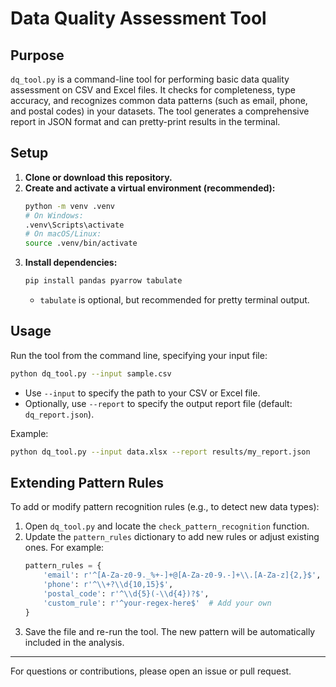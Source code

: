 # Data Quality Assessment Tool

## Purpose

`dq_tool.py` is a command-line tool for performing basic data quality assessment on CSV and Excel files. It checks for completeness, type accuracy, and recognizes common data patterns (such as email, phone, and postal codes) in your datasets. The tool generates a comprehensive report in JSON format and can pretty-print results in the terminal.

## Setup

1. **Clone or download this repository.**
2. **Create and activate a virtual environment (recommended):**
   ```sh
   python -m venv .venv
   # On Windows:
   .venv\Scripts\activate
   # On macOS/Linux:
   source .venv/bin/activate
   ```
3. **Install dependencies:**
   ```sh
   pip install pandas pyarrow tabulate
   ```
   - `tabulate` is optional, but recommended for pretty terminal output.

## Usage

Run the tool from the command line, specifying your input file:

```sh
python dq_tool.py --input sample.csv
```

- Use `--input` to specify the path to your CSV or Excel file.
- Optionally, use `--report` to specify the output report file (default: `dq_report.json`).

Example:
```sh
python dq_tool.py --input data.xlsx --report results/my_report.json
```

## Extending Pattern Rules

To add or modify pattern recognition rules (e.g., to detect new data types):

1. Open `dq_tool.py` and locate the `check_pattern_recognition` function.
2. Update the `pattern_rules` dictionary to add new rules or adjust existing ones. For example:
   ```python
   pattern_rules = {
       'email': r'^[A-Za-z0-9._%+-]+@[A-Za-z0-9.-]+\\.[A-Za-z]{2,}$',
       'phone': r'^\\+?\\d{10,15}$',
       'postal_code': r'^\\d{5}(-\\d{4})?$',
       'custom_rule': r'^your-regex-here$'  # Add your own
   }
   ```
3. Save the file and re-run the tool. The new pattern will be automatically included in the analysis.

---

For questions or contributions, please open an issue or pull request. 